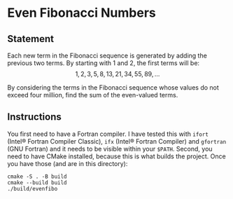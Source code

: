 # Even Fibonacci Numbers

## Statement

Each new term in the Fibonacci sequence is generated by adding the previous two terms. By starting with $1$ and $2$, the first terms will be: 
$$
1,\,2,\,3,\,5,\,8,\,13,\,21,\,34,\,55,\,89,\,...
$$

By considering the terms in the Fibonacci sequence whose values do not exceed four million, find the sum of the even-valued terms.

## Instructions
You first need to have a Fortran compiler. I have tested this with `ifort` (Intel® Fortran Compiler Classic), `ifx` (Intel® Fortran Compiler) and `gfortran` (GNU Fortran) and it needs to be visible within your `$PATH`. Second, you need to have CMake installed, because this is what builds the project. Once you have those (and are in this directory):
```shell
cmake -S . -B build
cmake --build build
./build/evenfibo
```
